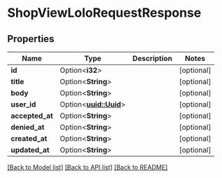 # ShopViewLoloRequestResponse

## Properties

Name | Type | Description | Notes
------------ | ------------- | ------------- | -------------
**id** | Option<**i32**> |  | [optional]
**title** | Option<**String**> |  | [optional]
**body** | Option<**String**> |  | [optional]
**user_id** | Option<[**uuid::Uuid**](uuid::Uuid.md)> |  | [optional]
**accepted_at** | Option<**String**> |  | [optional]
**denied_at** | Option<**String**> |  | [optional]
**created_at** | Option<**String**> |  | [optional]
**updated_at** | Option<**String**> |  | [optional]

[[Back to Model list]](../README.md#documentation-for-models) [[Back to API list]](../README.md#documentation-for-api-endpoints) [[Back to README]](../README.md)


